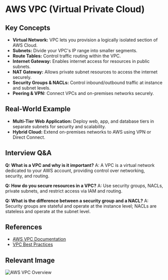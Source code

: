 # AWS VPC (Virtual Private Cloud)

## Key Concepts
- **Virtual Network:** VPC lets you provision a logically isolated section of AWS Cloud.
- **Subnets:** Divide your VPC's IP range into smaller segments.
- **Route Tables:** Control traffic routing within the VPC.
- **Internet Gateway:** Enables internet access for resources in public subnets.
- **NAT Gateway:** Allows private subnet resources to access the internet securely.
- **Security Groups & NACLs:** Control inbound/outbound traffic at instance and subnet levels.
- **Peering & VPN:** Connect VPCs and on-premises networks securely.

## Real-World Example
- **Multi-Tier Web Application:** Deploy web, app, and database tiers in separate subnets for security and scalability.
- **Hybrid Cloud:** Extend on-premises networks to AWS using VPN or Direct Connect.

## Interview Q&A
**Q: What is a VPC and why is it important?**
A: A VPC is a virtual network dedicated to your AWS account, providing control over networking, security, and routing.

**Q: How do you secure resources in a VPC?**
A: Use security groups, NACLs, private subnets, and restrict access via IAM and routing.

**Q: What is the difference between a security group and a NACL?**
A: Security groups are stateful and operate at the instance level; NACLs are stateless and operate at the subnet level.

## References
- [AWS VPC Documentation](https://docs.aws.amazon.com/vpc/index.html)
- [VPC Best Practices](https://aws.amazon.com/answers/networking/aws-single-vpc-design/)

## Relevant Image
![AWS VPC Overview](https://d1.awsstatic.com/diagrams/product-page-diagrams/Amazon-VPC@2x.7d7e6b7e2b2e2e7e2e7e2e7e2e7e2e7e.png)
